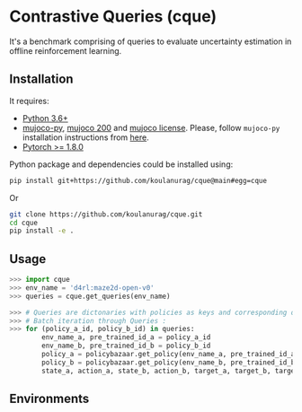 # Contrastive Queries (cque)

It's a benchmark comprising of queries to evaluate uncertainty estimation in offline reinforcement learning.

## Installation
It requires:

- [Python 3.6+](https://www.python.org/downloads/)
- [mujoco-py](https://github.com/openai/mujoco-py), [mujoco 200](https://www.roboti.us/index.html) and [mujoco license](https://www.roboti.us/license.html). Please, follow `mujoco-py` installation instructions from [here](https://github.com/openai/mujoco-py).
- [Pytorch >= 1.8.0](https://pytorch.org/)

Python package and dependencies could be installed using:
```bash
pip install git+https://github.com/koulanurag/cque@main#egg=cque
```
Or
```bash
git clone https://github.com/koulanurag/cque.git
cd cque
pip install -e .
```

## Usage
```python console
>>> import cque
>>> env_name = 'd4rl:maze2d-open-v0'
>>> queries = cque.get_queries(env_name)

>>> # Queries are dictonaries with policies as keys and corresponding queries as values.
>>> # Batch iteration through Queries :
>>> for (policy_a_id, policy_b_id) in queries:
        env_name_a, pre_trained_id_a = policy_a_id
        env_name_b, pre_trained_id_b = policy_b_id
        policy_a = policybazaar.get_policy(env_name_a, pre_trained_id_a)
        policy_b = policybazaar.get_policy(env_name_b, pre_trained_id_b)
        state_a, action_a, state_b, action_b, target_a, target_b, target = queries[(policy_a_id, policy_b_id)]
```

## Environments

